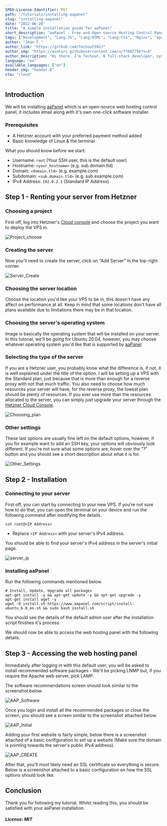 ```yaml
---
SPDX-License-Identifier: MIT
path: "/tutorials/installing-aapanel"
slug: "installing-aapanel"
date: "2022-06-28" 
title: "A simple installation guide for aaPanel"
short_description: "aaPanel - Free and Open source Hosting Control Panel"
tags: ["Development", "Lang:JS", "Lang:HTML", "Lang:CSS", "Nginx", "apache", "Web", "Hosting", "Panel"]
author: "Jean F."
author_link: "https://github.com/Techout592/"
author_img: "https://avatars.githubusercontent.com/u/77097756?v=4"
author_description: "Hi there, I'm Techout. A full-stack developer, system admin, and a designer."
language: "en"
available_languages: ["en"]
header_img: "header-6"
cta: "cloud"
---
```


## Introduction

We will be installing [aaPanel](https://www.aapanel.com) which is an open-source web hosting control panel, it includes email along with it's own one-click software installer.

### Prerequisites

- A Hetzner account with your preferred payment method added
- Basic knowledge of Linux & the terminal

What you should know before we start:

- Username: `root` (Your SSH user, this is the default user)
- Hostname: `<your_hostname>` (e.g. sub.domain.tld)
- Domain: `<domain.tld>` (e.g. example.com)
- Subdomain: `<sub.domain.tld>` (e.g. sub.example.com)
- IPv4 Address: `192.0.2.1` (Standard IP Address)

## Step 1 - Renting your server from Hetzner

### Choosing a project

First off, log into Hetzner's [Cloud console](https://console.hetzner.com) and choose the project you want to deploy the VPS in.

![Project_choose](images/Qy1q988Y.png)

### Creating the server

Now you'll need to create the server, click on "Add Server" in the top-right corner.

![Server_Create](images/C7x29dxJ.png)

### Choosing the server location

Choose the location you'd like your VPS to be in, this doesn't have any affect on performance at all. Keep in mind that some locations don't have all plans available due to limitations there may be in that location.

### Choosing the server's operating system

Image is basically the operating system that will be installed on your server. In this tutorial, we'll be going for Ubuntu 20.04, however, you may choose whatever operating system you'd like that is supported by [aaPanel](https://www.aapanel.com)

### Selecting the type of the server

If you are a Hetzner user, you probably know what the difference is, if not, it is well explained under the title of the option. I will be setting up a VPS with the Standard plan, just because that is more than enough for a reverse proxy with not that much traffic. You also need to choose how much resources your server will have, for the reverse proxy, the lowest plan should be plenty of resources. If you ever use more than the resources allocated to the server, you can simply just upgrade your server through the [Hetzner Cloud Console](https://console.hetzner.com.).

![Choosing_plan](images/W2wiKC9C.png)

### Other settings

These last options are usually fine left on the default options, however, if you for example want to add an SSH key, your options will obviously look different. If you're not sure what some options are, hover over the "?" button and you should see a short description about what it is for.

![Other_Settings](images/xYtAyi13.png)

## Step 2 - Installation

### Connecting to your server

First off, you can start by connecting to your new VPS. If you're not sure how to do that, you can open the terminal on your device and run the following command after modifying the details.

`ssh root@<IP Address>`

* Replace `<IP Address>` with your server's IPv4 address.

You should be able to find your server's IPv4 address in the server's initial page.

![server_ip](images/cxXQZrZR.png)

### Installing aaPanel

Run the following commands mentioned below.

```
# Install, Update, Upgrade all packages
apt-get install -y && apt-get update -y && apt-get upgrade -y
apt-get install wget -y
wget -O install.sh https://www.aapanel.com/script/install-ubuntu_6.0_en.sh && sudo bash install.sh

```

You should see the details of the default admin user after the installation script finishes it's process.

We should now be able to access the web hosting panel with the following details.

## Step 3 - Accessing the web hosting panel

Immediately after logging in with this default user, you will be asked to install recommended software packages - We'll be picking LNMP but, if you require the Apache web server, pick LAMP.

The software recommendations screen should look similar to the screenshot below.

![AAP_Software](images/5X3xZeCh.png)

Once you login and install all the recommended packages or close the screen, you should see a screen similar to the screenshot attached below.

![AAP_Initial](images/NctkaV5H.png)

Adding your first website is fairly simple, below there is a screenshot attached of a basic configuration to set up a website (Make sure the domain is pointing towards the server's public IPv4 address).

![AAP_CREATE](images/zUdGEVeJ.png)

After that, you'll most likely need an SSL certificate so everything is secure. Below is a screenshot attached to a basic configuration on how the SSL options should look like.

## Conclusion

Thank you for following my tutorial. Whilst reading this, you should be satisfied with your aaPanel installation.

##### License: MIT

<!--

Contributor's Certificate of Origin

By making a contribution to this project, I certify that:

(a) The contribution was created in whole or in part by me and I have
    the right to submit it under the license indicated in the file; or

(b) The contribution is based upon previous work that, to the best of my
    knowledge, is covered under an appropriate license and I have the
    right under that license to submit that work with modifications,
    whether created in whole or in part by me, under the same license
    (unless I am permitted to submit under a different license), as
    indicated in the file; or

(c) The contribution was provided directly to me by some other person
    who certified (a), (b) or (c) and I have not modified it.

(d) I understand and agree that this project and the contribution are
    public and that a record of the contribution (including all personal
    information I submit with it, including my sign-off) is maintained
    indefinitely and may be redistributed consistent with this project
    or the license(s) involved.

Signed-off-by: Jean F. (root@techoutdev.com)

-->
